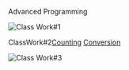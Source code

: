 Advanced Programming 

![Class Work#1](https://osmanonurcan.github.io/jsprojects/cw#1.png)

ClassWork#2[Counting](https://osmanonurcan.github.io/jsprojects/Counting.html) [Conversion](https://osmanonurcan.github.io/jsprojects/conversion.html)

![Class Work#3](https://osmanonurcan.github.io/jsprojects/cw#3.png) 
    

